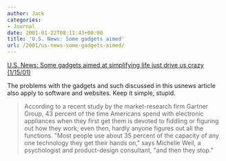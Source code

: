 ```yaml
---
author: Jack
categories:
- Journal
date: 2001-01-22T08:11:43+00:00
title: 'U.S. News: Some gadgets aimed'
url: /2001/us-news-some-gadgets-aimed/
---
```


[U.S. News: Some gadgets aimed at simplifying life just drive us crazy (1/15/01)][1]

The problems with the gadgets and such discussed in this usnews article also apply to software and websites. Keep it simple, stupid.
  


> According to a recent study by the market-research firm Gartner Group, 43 percent of the time Americans spend with electronic appliances when they first get them is devoted to fiddling or figuring out how they work; even then, hardly anyone figures out all the functions. "Most people use about 35 percent of the capacity of any one technology they get their hands on," says Michelle Weil, a psychologist and product-design consultant, "and then they stop."

  
>

 [1]: http://web.archive.org/web/20060224151630/http://www.usnews.com:80/usnews/issue/010115/gadgets.htm